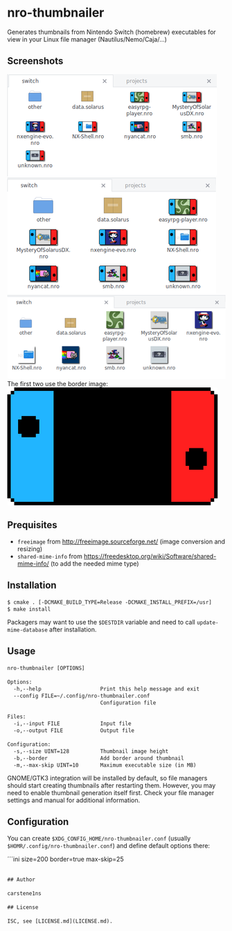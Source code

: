 # nro-thumbnailer

Generates thumbnails from Nintendo Switch (homebrew) executables for view in
your Linux file manager (Nautilus/Nemo/Caja/...)

## Screenshots

![screenshot1](assets/screenshot1.png)
![screenshot2](assets/screenshot2.png)
![screenshot3](assets/screenshot3.png)
The first two use the border image: ![switch-border](assets/switch-border.png)

## Prequisites

 * `freeimage` from http://freeimage.sourceforge.net/ (image conversion and resizing)
 * `shared-mime-info` from https://freedesktop.org/wiki/Software/shared-mime-info/ (to add the needed mime type)

## Installation

	$ cmake . [-DCMAKE_BUILD_TYPE=Release -DCMAKE_INSTALL_PREFIX=/usr]
	$ make install

Packagers may want to use the `$DESTDIR` variable and need to call
`update-mime-database` after installation.

## Usage

```
nro-thumbnailer [OPTIONS]

Options:
  -h,--help                   Print this help message and exit
  --config FILE=~/.config/nro-thumbnailer.conf
                              Configuration file

Files:
  -i,--input FILE             Input file
  -o,--output FILE            Output file

Configuration:
  -s,--size UINT=128          Thumbnail image height
  -b,--border                 Add border around thumbnail
  -m,--max-skip UINT=10       Maximum executable size (in MB)
```

GNOME/GTK3 integration will be installed by default, so file managers should
start creating thumbnails after restarting them.
However, you may need to enable thumbnail generation itself first. Check your
file manager settings and manual for additional information.

## Configuration

You can create `$XDG_CONFIG_HOME/nro-thumbnailer.conf` (usually
`$HOMR/.config/nro-thumbnailer.conf`) and define default options there:

´´´ini
size=200
border=true
max-skip=25
```

## Author

carstene1ns

## License

ISC, see [LICENSE.md](LICENSE.md).
